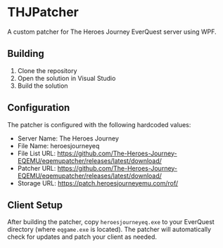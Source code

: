 # THJPatcher

A custom patcher for The Heroes Journey EverQuest server using WPF.

## Building

1. Clone the repository
2. Open the solution in Visual Studio
3. Build the solution

## Configuration

The patcher is configured with the following hardcoded values:

- Server Name: The Heroes Journey
- File Name: heroesjourneyeq
- File List URL: https://github.com/The-Heroes-Journey-EQEMU/eqemupatcher/releases/latest/download/
- Patcher URL: https://github.com/The-Heroes-Journey-EQEMU/eqemupatcher/releases/latest/download/
- Storage URL: https://patch.heroesjourneyemu.com/rof/

## Client Setup

After building the patcher, copy `heroesjourneyeq.exe` to your EverQuest directory (where `eqgame.exe` is located). The patcher will automatically check for updates and patch your client as needed.